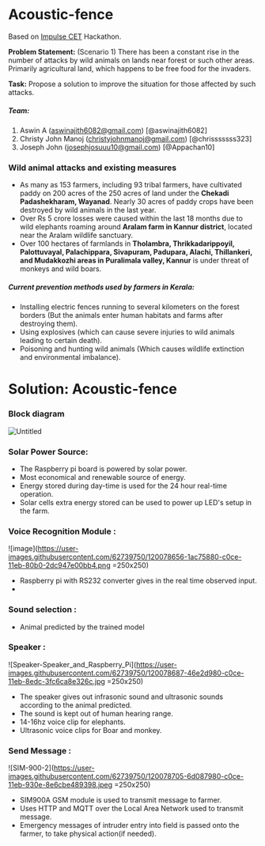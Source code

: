 # Acoustic-fence

Based on [Impulse CET](https://pages.github.com/) Hackathon.

**Problem Statement:** (Scenario 1) There has been a constant rise in the number of attacks by wild animals on lands near forest or such other areas. Primarily agricultural land, which happens to be free food for the invaders.

**Task:** Propose a solution to improve the situation for those affected by such attacks.

##### Team:
1. Aswin A (aswinajith6082@gmail.com) [@aswinajith6082]
2. Christy John Manoj (christyjohnmanoj@gmail.com) [@chrisssssss323]
3. Joseph John (josephjosuuu10@gmail.com) [@Appachan10]

### Wild animal attacks and existing measures

- As many as 153 farmers, including 93 tribal farmers, have cultivated paddy on 200 acres of the 250 acres of land under the **Chekadi Padashekharam, Wayanad**. Nearly 30 acres of paddy crops have been destroyed by wild animals in the last year.
- Over Rs 5 crore losses were caused within the last 18 months due to wild elephants roaming around **Aralam farm in Kannur district**, located near the Aralam wildlife sanctuary.
- Over 100 hectares of farmlands in **Tholambra, Thrikkadarippoyil, Palottuvayal, Palachippara, Sivapuram, Padupara, Alachi, Thillankeri, and Mudakkozhi areas in Puralimala valley, Kannur** is under threat of monkeys and wild boars.

##### Current prevention methods used by farmers in Kerala:

- Installing electric fences running to several kilometers on the forest borders (But the animals enter human habitats and farms after destroying them).
- Using explosives (which can cause severe injuries to wild animals leading to certain death).
- Poisoning and hunting wild animals (Which causes wildlife extinction and environmental imbalance).

# Solution: Acoustic-fence

### Block diagram

![Untitled](https://user-images.githubusercontent.com/49588749/120074395-4d675600-c0ba-11eb-8b7d-155ad335dd15.png)




### Solar Power Source:

- The Raspberry pi board is powered by solar power.
- Most economical and renewable source of energy.
- Energy stored during day-time is used for the 24 hour real-time operation.
- Solar cells extra energy stored can be used to power up LED's setup in the farm.


### Voice Recognition Module :

![image](https://user-images.githubusercontent.com/62739750/120078656-1ac75880-c0ce-11eb-80b0-2dc947e00bb4.png =250x250)

- Raspberry pi with RS232 converter gives in the real time observed input.
- 

### Sound selection :

- Animal predicted by the trained model

### Speaker :

![Speaker-Speaker_and_Raspberry_Pi](https://user-images.githubusercontent.com/62739750/120078687-46e2d980-c0ce-11eb-8edc-3fc6ca8e326c.jpg =250x250)

- The speaker gives out infrasonic sound and ultrasonic sounds according to the animal predicted.
- The sound is kept out of human hearing range.
- 14-16hz voice clip for elephants.
- Ultrasonic voice clips for Boar and monkey.

### Send Message :

![SIM-900-2](https://user-images.githubusercontent.com/62739750/120078705-6d087980-c0ce-11eb-930e-8e6cbe489398.jpeg =250x250)

- SIM900A GSM module is used to transmit message to farmer.
- Uses HTTP and MQTT over the Local Area Network used to transmit message.
- Emergency messages of intruder entry into field is passed onto the farmer, to take physical action(if needed).


